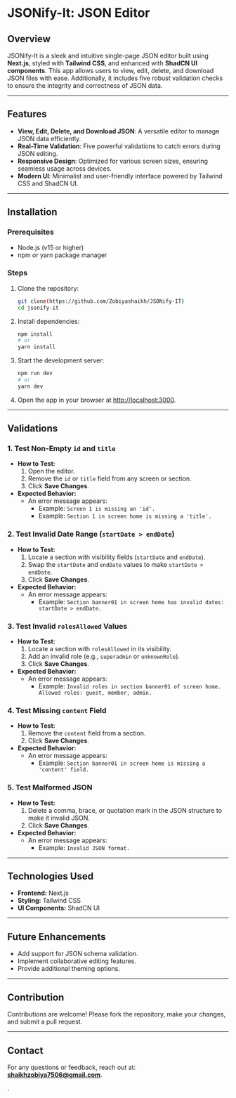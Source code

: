 # JSONify-It: JSON Editor

## Overview
JSONify-It is a sleek and intuitive single-page JSON editor built using **Next.js**, styled with **Tailwind CSS**, and enhanced with **ShadCN UI components**. This app allows users to view, edit, delete, and download JSON files with ease. Additionally, it includes five robust validation checks to ensure the integrity and correctness of JSON data.

---

## Features
- **View, Edit, Delete, and Download JSON**: A versatile editor to manage JSON data efficiently.
- **Real-Time Validation**: Five powerful validations to catch errors during JSON editing.
- **Responsive Design**: Optimized for various screen sizes, ensuring seamless usage across devices.
- **Modern UI**: Minimalist and user-friendly interface powered by Tailwind CSS and ShadCN UI.

---

## Installation

### Prerequisites
- Node.js (v15 or higher)
- npm or yarn package manager

### Steps
1. Clone the repository:
   ```bash
   git clone(https://github.com/Zobiyashaikh/JSONify-IT)
   cd jsonify-it
   ```
2. Install dependencies:
   ```bash
   npm install
   # or
   yarn install
   ```
3. Start the development server:
   ```bash
   npm run dev
   # or
   yarn dev
   ```
4. Open the app in your browser at [http://localhost:3000](http://localhost:3000).

---

## Validations

### 1. **Test Non-Empty `id` and `title`**
- **How to Test:**
  1. Open the editor.
  2. Remove the `id` or `title` field from any screen or section.
  3. Click **Save Changes**.
- **Expected Behavior:**
  - An error message appears:
    - Example: `Screen 1 is missing an 'id'.`
    - Example: `Section 1 in screen home is missing a 'title'.`

### 2. **Test Invalid Date Range (`startDate > endDate`)**
- **How to Test:**
  1. Locate a section with visibility fields (`startDate` and `endDate`).
  2. Swap the `startDate` and `endDate` values to make `startDate > endDate`.
  3. Click **Save Changes**.
- **Expected Behavior:**
  - An error message appears:
    - Example: `Section banner01 in screen home has invalid dates: startDate > endDate.`

### 3. **Test Invalid `rolesAllowed` Values**
- **How to Test:**
  1. Locate a section with `rolesAllowed` in its visibility.
  2. Add an invalid role (e.g., `superadmin` or `unknownRole`).
  3. Click **Save Changes**.
- **Expected Behavior:**
  - An error message appears:
    - Example: `Invalid roles in section banner01 of screen home. Allowed roles: guest, member, admin.`

### 4. **Test Missing `content` Field**
- **How to Test:**
  1. Remove the `content` field from a section.
  2. Click **Save Changes**.
- **Expected Behavior:**
  - An error message appears:
    - Example: `Section banner01 in screen home is missing a 'content' field.`

### 5. **Test Malformed JSON**
- **How to Test:**
  1. Delete a comma, brace, or quotation mark in the JSON structure to make it invalid JSON.
  2. Click **Save Changes**.
- **Expected Behavior:**
  - An error message appears:
    - Example: `Invalid JSON format.`

---

## Technologies Used
- **Frontend:** Next.js
- **Styling:** Tailwind CSS
- **UI Components:** ShadCN UI

---

## Future Enhancements
- Add support for JSON schema validation.
- Implement collaborative editing features.
- Provide additional theming options.

---


## Contribution
Contributions are welcome! Please fork the repository, make your changes, and submit a pull request.

---

## Contact
For any questions or feedback, reach out at: **shaikhzobiya7506@gmail.com**.

.
